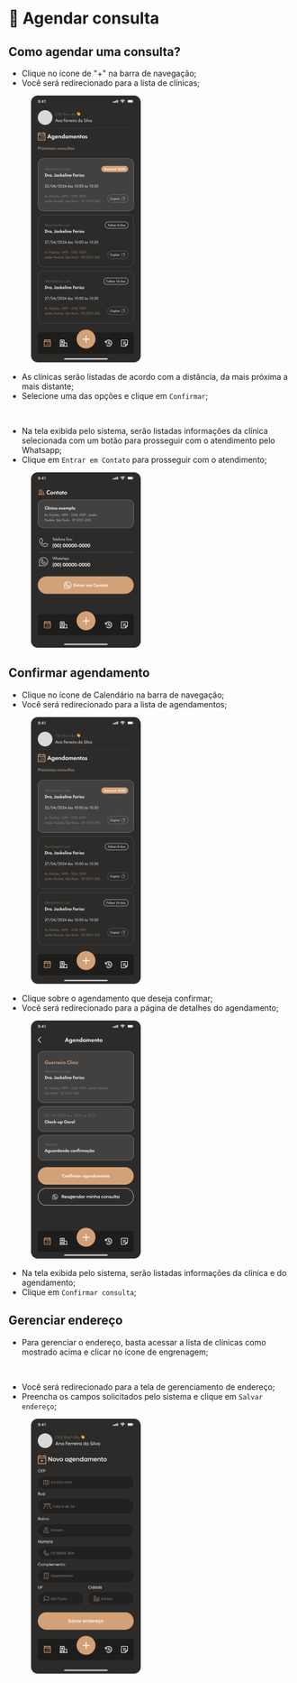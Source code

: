 # 🔵 Agendar consulta

## Como agendar uma consulta?

* Clique no ícone de "+" na barra de navegação;
* Você será redirecionado para a lista de clínicas;

<figure><img src="../.gitbook/assets/Meus agendamentos.png" alt="" width="195"><figcaption></figcaption></figure>

* As clínicas serão listadas de acordo com a distância, da mais próxima a mais distante;
* Selecione uma das opções e clique em `Confirmar`;

<figure><img src="../.gitbook/assets/Escolher Clínica.png" alt="" width="195"><figcaption></figcaption></figure>

* Na tela exibida pelo sistema, serão listadas informações da clínica selecionada com um botão para prosseguir com o atendimento pelo Whatsapp;
* Clique em `Entrar em Contato` para prosseguir com o atendimento;

<figure><img src="../.gitbook/assets/Contato.png" alt="" width="195"><figcaption></figcaption></figure>

## Confirmar agendamento

* Clique no ícone de Calendário na barra de navegação;
* Você será redirecionado para a lista de agendamentos;

<figure><img src="../.gitbook/assets/Meus agendamentos.png" alt="" width="195"><figcaption></figcaption></figure>

* Clique sobre o agendamento que deseja confirmar;
* Você será redirecionado para a página de detalhes do agendamento;

<figure><img src="../.gitbook/assets/Agendamento aguardando confirmação.png" alt="" width="195"><figcaption></figcaption></figure>

* Na tela exibida pelo sistema, serão listadas informações da clínica e do agendamento;
* Clique em `Confirmar consulta`;

## Gerenciar endereço

* Para gerenciar o endereço, basta acessar a lista de clínicas como mostrado acima e clicar no ícone de engrenagem;

<figure><img src="../.gitbook/assets/Escolher Clínica.png" alt="" width="195"><figcaption></figcaption></figure>

* Você será redirecionado para a tela de gerenciamento de endereço;
* Preencha os campos solicitados pelo sistema e clique em `Salvar endereço`;

<figure><img src="../.gitbook/assets/Novo agendamento.png" alt="" width="195"><figcaption></figcaption></figure>
